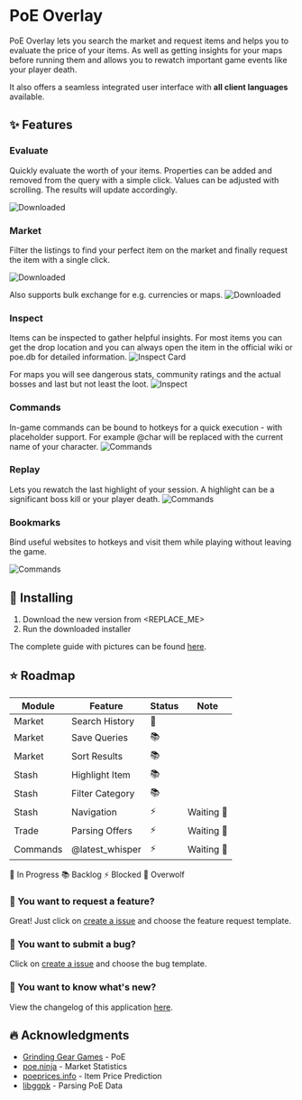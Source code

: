 # PoE Overlay

PoE Overlay lets you search the market and request items and helps you to evaluate the price of your items. As well as getting insights for your maps before running them and allows you to rewatch important game events like your player death.

It also offers a seamless integrated user interface with **all client languages** available.

## ✨ Features

### Evaluate

Quickly evaluate the worth of your items. Properties can be added and removed from the query with a simple click. Values can be adjusted with scrolling. The results will update accordingly.

![Downloaded](img/feature_evaluate.jpg)

### Market

Filter the listings to find your perfect item on the market and finally request the item with a single click.

![Downloaded](img/feature_market_search.jpg)

Also supports bulk exchange for e.g. currencies or maps.
![Downloaded](img/feature_market_exchange.jpg)

### Inspect

Items can be inspected to gather helpful insights. For most items you can get the drop location and you can always open the item in the official wiki or poe.db for detailed information.
![Inspect Card](img/feature_inspect_card.jpg)

For maps you will see dangerous stats, community ratings and the actual bosses and last but not least the loot.
![Inspect](img/feature_inspect.jpg)

### Commands

In-game commands can be bound to hotkeys for a quick execution - with placeholder support. For example @char will be replaced with the current name of your character.
![Commands](img/feature_commands.jpg)

### Replay

Lets you rewatch the last highlight of your session. A highlight can be a significant boss kill or your player death.
![Commands](img/feature_replay.jpg)

### Bookmarks

Bind useful websites to hotkeys and visit them while playing without leaving the game.

![Commands](img/feature_bookmarks.jpg)

## 🚩 Installing

1. Download the new version from <REPLACE_ME>
2. Run the downloaded installer

The complete guide with pictures can be found [here](INSTALLING.md).

## ⭐ Roadmap

| Module        | Feature         | Status | Note     
| ------------- | --------------- | ------ | ---------
| Market        | Search History  | 🚧     |
| Market        | Save Queries    | 📚     |
| Market        | Sort Results    | 📚     |
| Stash         | Highlight Item  | 📚     |
| Stash         | Filter Category | 📚     |
| Stash         | Navigation      | ⚡     | Waiting 🐺
| Trade         | Parsing Offers  | ⚡     | Waiting 🐺
| Commands      | @latest_whisper | ⚡     | Waiting 🐺

🚧 In Progress 📚 Backlog ⚡ Blocked 🐺 Overwolf 

### 🚀 You want to request a feature?

Great! Just click on [create a issue](https://github.com/Kyusung4698/PoE-Overlay/issues/new/choose) and choose the feature request template.

### 🐞 You want to submit a bug?

Click on [create a issue](https://github.com/Kyusung4698/PoE-Overlay/issues/new/choose) and choose the bug template.

### 📰 You want to know what's new?

View the changelog of this application [here](CHANGELOG.md).

## 🔥 Acknowledgments

- [Grinding Gear Games](https://www.pathofexile.com/) - PoE
- [poe.ninja](https://poe.ninja/) - Market Statistics
- [poeprices.info](https://www.poeprices.info/) - Item Price Prediction
- [libggpk](https://github.com/MuxaJIbI4/libggpk) - Parsing PoE  Data